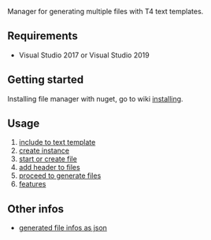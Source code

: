 Manager for generating multiple files with T4 text templates.

## Requirements

- Visual Studio 2017 or Visual Studio 2019

## Getting started

Installing file manager with nuget, go to wiki [installing](installing.md).

## Usage

1. [include to text template](include-to-text-template.md)
2. [create instance](create-instance.md)
3. [start or create file](start-or-create-file.md)
4. [add header to files](add-header-to-files.md)
5. [proceed to generate files](proceed-to-generate-files.md)
6. [features](features.md)

## Other infos

- [generated file infos as json](generated-file-infos-as-json.md)